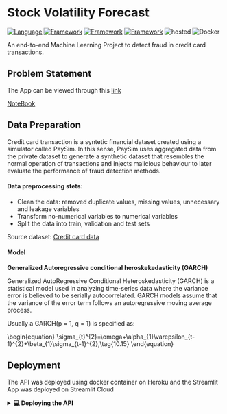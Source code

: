 # **Stock Volatility Forecast**

[![Language](https://img.shields.io/badge/Python-darkblue.svg?style=flat&logo=python&logoColor=white)](https://www.python.org)
[![Framework](https://img.shields.io/badge/sklearn-darkorange.svg?style=flat&logo=scikit-learn&logoColor=white)](https://scikit-learn.org/)
[![Framework](https://img.shields.io/badge/FastAPI-darkgreen.svg?style=flat&logo=fastapi&logoColor=white)](https://fastapi.tiangolo.com/)
[![Framework](https://img.shields.io/badge/Streamlit-red.svg?style=flat&logo=streamlit&logoColor=white)](https://streamlit.io/)
![hosted](https://img.shields.io/badge/Heroku-430098?style=flat&logo=heroku&logoColor=white)
![Docker](https://img.shields.io/badge/Docker-blue?style=flat&logo=docker&logoColor=white)

An end-to-end Machine Learning Project to detect fraud in credit card transactions.

## Problem Statement


The App can be viewed through this [link]()

[NoteBook]()

## Data Preparation

Credit card transaction is a syntetic financial dataset created using a simulator called PaySim. In this sense, PaySim uses aggregated data from the private dataset to generate a synthetic dataset that resembles the normal operation of transactions and injects malicious behaviour to later evaluate the performance of fraud detection methods.

#### Data preprocessing stets:
 - Clean the data: removed duplicate values, missing values, unnecessary and leakage variables
 - Transform no-numerical variables to numerical variables
 - Split the data into train, validation and test sets

Source dataset: [Credit card data](https://www.kaggle.com/datasets/ealaxi/paysim1)

#### Model
**Generalized Autoregressive conditional heroskekedasticity (GARCH)**

Generalized AutoRegressive Conditional Heteroskedasticity (GARCH) is a statistical model used in analyzing time-series data where the variance error is believed to be serially autocorrelated. GARCH models assume that the variance of the error term follows an autoregressive moving average process.

Usually a GARCH(p = 1, q = 1) is specified as:

\begin{equation}
\sigma_{t}^{2}=\omega+\alpha_{1}\varepsilon_{t-1}^{2}+\beta_{1}\sigma_{t-1}^{2},\tag{10.15}
\end{equation}



## Deployment
The API was deployed using docker container on Heroku and the Streamlit App was deployed on Streamlit Cloud

<details> 
  <summary><b>💻 Deploying the API</b></summary>

1. Heroku logging 

```
Heroku login
```

2. Create a heroku app

```
heroku create <app-name> 
```

3. Set the heroku cli git remote to that app

``` 
heroku git:remote <app-name>
```

4. Set the heroku stack setting to container

```
heroku stack:set container
```

5. Push to herokuPush to heroku
 
```
git push heroku branch <master/main>
```
</details>

